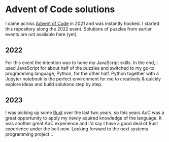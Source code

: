 # Advent of Code solutions 

I came across [Advent of Code](https://adventofcode.com) in 2021 and was instantly hooked.
I started this repository along the 2022 event. Solutions of puzzles from earlier events are not available here (yet).

## 2022
For this event the intention was to hone my JavaScript skills. In the end, I used JavaScript for about half
of the puzzles and switched to my go-to programming language, Python, for the other half. Python together
with a Jupyter notebook is the perfect environment for me to creatively & quickly explore ideas and build
solutions step by step.

## 2023
I was picking up some [Rust](https://www.rust-lang.org/) over the last two years, so this years AoC was a great opportunity to apply my newly aquired knowledge of the language. It was another great AoC experience and I'd say I have a good deal of Rust experience under the belt now. Looking forward to the next systems programming project...  
